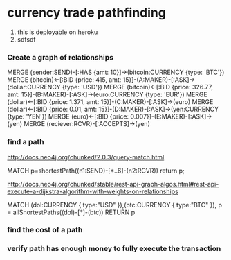 # currency trade pathfinding

1. this is deployable on heroku
2. sdfsdf

### Create a graph of relationships

MERGE (sender:SEND)-[:HAS {amt: 10}]->(bitcoin:CURRENCY {type: 'BTC'})
MERGE (bitcoin)<-[:BID {price: 415, amt: 15}]-(A:MAKER)-[:ASK]->(dollar:CURRENCY {type: 'USD'})
MERGE (bitcoin)<-[:BID {price: 326.77, amt: 15}]-(B:MAKER)-[:ASK]->(euro:CURRENCY {type: 'EUR'})
MERGE (dollar)<-[:BID {price: 1.371, amt: 15}]-(C:MAKER)-[:ASK]->(euro)
MERGE (dollar)<-[:BID {price: 0.01, amt: 15}]-(D:MAKER)-[:ASK]->(yen:CURRENCY {type: 'YEN'})
MERGE (euro)<-[:BID {price: 0.007}]-(E:MAKER)-[:ASK]->(yen)
MERGE (reciever:RCVR)-[:ACCEPTS]->(yen)


### find a path

http://docs.neo4j.org/chunked/2.0.3/query-match.html


MATCH p=shortestPath((n1:SEND)-[*..6]-(n2:RCVR)) return p;

http://docs.neo4j.org/chunked/stable/rest-api-graph-algos.html#rest-api-execute-a-dijkstra-algorithm-with-weights-on-relationships

MATCH (dol:CURRENCY { type:"USD" }),(btc:CURRENCY { type:"BTC" }),
  p = allShortestPaths((dol)-[*]-(btc))
RETURN p



### find the cost of a path


### verify path has enough money to fully execute the transaction

